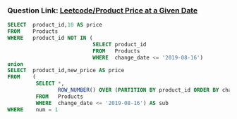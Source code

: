 ### Question Link: [Leetcode/Product Price at a Given Date](https://leetcode.com/problems/product-price-at-a-given-date/)

```sql
SELECT  product_id,10 AS price
FROM    Products
WHERE   product_id NOT IN (
                           SELECT product_id
                           FROM   Products
                           WHERE  change_date <= '2019-08-16')
union  
SELECT  product_id,new_price AS price
FROM    (
         SELECT *, 
                ROW_NUMBER() OVER (PARTITION BY product_id ORDER BY change_date DESC) AS num
         FROM   Products
         WHERE  change_date <= '2019-08-16') AS sub
WHERE    num = 1
```
